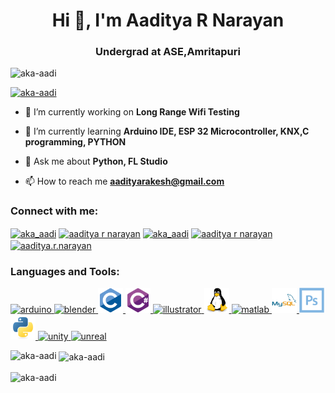 <h1 align="center">Hi 👋, I'm Aaditya R Narayan</h1>
<h3 align="center">Undergrad at ASE,Amritapuri</h3>

<p align="left"> <img src="https://komarev.com/ghpvc/?username=aka-aadi&label=Profile%20views&color=0e75b6&style=flat" alt="aka-aadi" /> </p>

<p align="left"> <a href="https://github.com/ryo-ma/github-profile-trophy"><img src="https://github-profile-trophy.vercel.app/?username=aka-aadi" alt="aka-aadi" /></a> </p>

- 🔭 I’m currently working on **Long Range Wifi Testing**

- 🌱 I’m currently learning **Arduino IDE, ESP 32 Microcontroller, KNX,C programming, PYTHON**

- 💬 Ask me about **Python, FL Studio**

- 📫 How to reach me **aadityarakesh@gmail.com**

<h3 align="left">Connect with me:</h3>
<p align="left">
<a href="https://dev.to/aka_aadi" target="blank"><img align="center" src="https://raw.githubusercontent.com/rahuldkjain/github-profile-readme-generator/master/src/images/icons/Social/devto.svg" alt="aka_aadi" height="30" width="40" /></a>
<a href="https://linkedin.com/in/aaditya r narayan" target="blank"><img align="center" src="https://raw.githubusercontent.com/rahuldkjain/github-profile-readme-generator/master/src/images/icons/Social/linked-in-alt.svg" alt="aaditya r narayan" height="30" width="40" /></a>
<a href="https://instagram.com/aka_aadi" target="blank"><img align="center" src="https://raw.githubusercontent.com/rahuldkjain/github-profile-readme-generator/master/src/images/icons/Social/instagram.svg" alt="aka_aadi" height="30" width="40" /></a>
<a href="https://www.youtube.com/c/aaditya r narayan" target="blank"><img align="center" src="https://raw.githubusercontent.com/rahuldkjain/github-profile-readme-generator/master/src/images/icons/Social/youtube.svg" alt="aaditya r narayan" height="30" width="40" /></a>
<a href="https://www.codechef.com/users/aaditya.r.narayan" target="blank"><img align="center" src="https://cdn.jsdelivr.net/npm/simple-icons@3.1.0/icons/codechef.svg" alt="aaditya.r.narayan" height="30" width="40" /></a>
</p>

<h3 align="left">Languages and Tools:</h3>
<p align="left"> <a href="https://www.arduino.cc/" target="_blank" rel="noreferrer"> <img src="https://cdn.worldvectorlogo.com/logos/arduino-1.svg" alt="arduino" width="40" height="40"/> </a> <a href="https://www.blender.org/" target="_blank" rel="noreferrer"> <img src="https://download.blender.org/branding/community/blender_community_badge_white.svg" alt="blender" width="40" height="40"/> </a> <a href="https://www.cprogramming.com/" target="_blank" rel="noreferrer"> <img src="https://raw.githubusercontent.com/devicons/devicon/master/icons/c/c-original.svg" alt="c" width="40" height="40"/> </a> <a href="https://www.w3schools.com/cs/" target="_blank" rel="noreferrer"> <img src="https://raw.githubusercontent.com/devicons/devicon/master/icons/csharp/csharp-original.svg" alt="csharp" width="40" height="40"/> </a> <a href="https://www.adobe.com/in/products/illustrator.html" target="_blank" rel="noreferrer"> <img src="https://www.vectorlogo.zone/logos/adobe_illustrator/adobe_illustrator-icon.svg" alt="illustrator" width="40" height="40"/> </a> <a href="https://www.linux.org/" target="_blank" rel="noreferrer"> <img src="https://raw.githubusercontent.com/devicons/devicon/master/icons/linux/linux-original.svg" alt="linux" width="40" height="40"/> </a> <a href="https://www.mathworks.com/" target="_blank" rel="noreferrer"> <img src="https://upload.wikimedia.org/wikipedia/commons/2/21/Matlab_Logo.png" alt="matlab" width="40" height="40"/> </a> <a href="https://www.mysql.com/" target="_blank" rel="noreferrer"> <img src="https://raw.githubusercontent.com/devicons/devicon/master/icons/mysql/mysql-original-wordmark.svg" alt="mysql" width="40" height="40"/> </a> <a href="https://www.photoshop.com/en" target="_blank" rel="noreferrer"> <img src="https://raw.githubusercontent.com/devicons/devicon/master/icons/photoshop/photoshop-line.svg" alt="photoshop" width="40" height="40"/> </a> <a href="https://www.python.org" target="_blank" rel="noreferrer"> <img src="https://raw.githubusercontent.com/devicons/devicon/master/icons/python/python-original.svg" alt="python" width="40" height="40"/> </a> <a href="https://unity.com/" target="_blank" rel="noreferrer"> <img src="https://www.vectorlogo.zone/logos/unity3d/unity3d-icon.svg" alt="unity" width="40" height="40"/> </a> <a href="https://unrealengine.com/" target="_blank" rel="noreferrer"> <img src="https://raw.githubusercontent.com/kenangundogan/fontisto/036b7eca71aab1bef8e6a0518f7329f13ed62f6b/icons/svg/brand/unreal-engine.svg" alt="unreal" width="40" height="40"/> </a> </p>

<p><img align="left" src="https://github-readme-stats.vercel.app/api/top-langs?username=aka-aadi&show_icons=true&locale=en&layout=compact" alt="aka-aadi" /></p>

<p>&nbsp;<img align="center" src="https://github-readme-stats.vercel.app/api?username=aka-aadi&show_icons=true&locale=en" alt="aka-aadi" /></p>

<p><img align="center" src="https://github-readme-streak-stats.herokuapp.com/?user=aka-aadi&" alt="aka-aadi" /></p>
